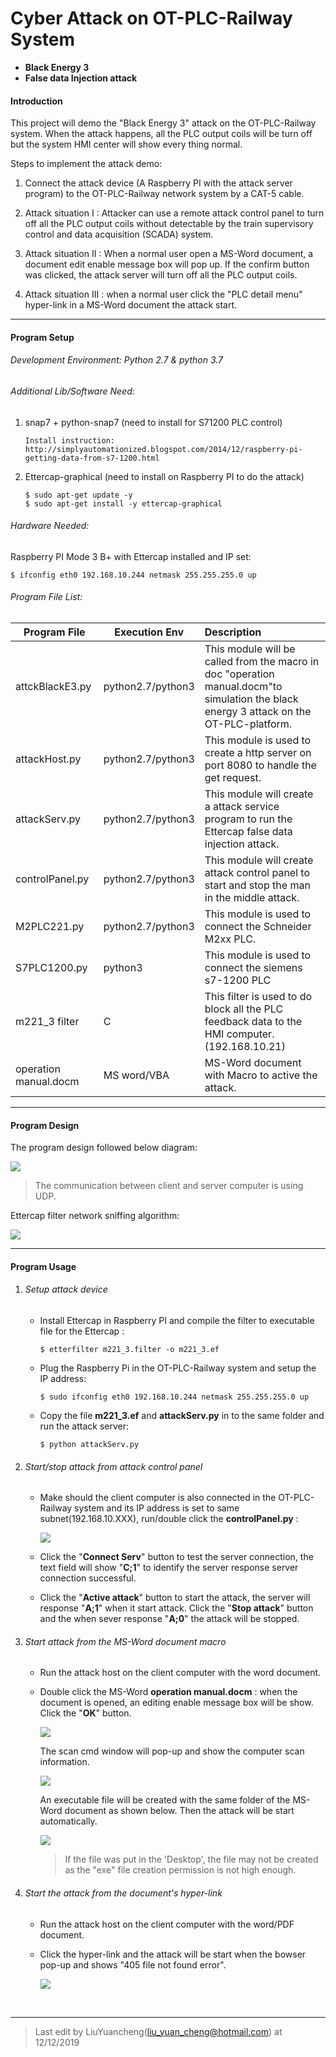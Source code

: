 # Cyber Attack on OT-PLC-Railway System

- **Black Energy 3**
- **False data Injection attack** 

#### Introduction 

This project will demo the "Black Energy 3" attack on the OT-PLC-Railway system. When the attack happens, all the PLC output coils will be turn off but the system HMI center will show every thing normal.

Steps to implement the attack demo: 

1. Connect the attack device (A Raspberry PI with the attack server program) to the OT-PLC-Railway network system by a CAT-5 cable. 

2. Attack situation I : Attacker can use a remote attack control panel to turn off all the PLC output coils without detectable by the train supervisory control and data acquisition (SCADA) system. 
3. Attack situation II : When a normal user open a MS-Word document, a document edit enable message box will pop up. If the confirm button was clicked, the attack server will turn off all the PLC output coils. 
4. Attack situation III : when a normal user click the "PLC detail menu" hyper-link in a MS-Word document the attack start. 

------

#### Program Setup

###### Development Environment: Python 2.7 & python 3.7

###### Additional Lib/Software Need:

1. snap7 + python-snap7 (need to install for S71200 PLC control) 

   ```
   Install instruction: 
   http://simplyautomationized.blogspot.com/2014/12/raspberry-pi-getting-data-from-s7-1200.html
   ```

2. Ettercap-graphical (need to install on Raspberry PI to do the attack)

   ```
   $ sudo apt-get update -y
   $ sudo apt-get install -y ettercap-graphical
   ```

###### Hardware Needed: 

Raspberry PI Mode 3 B+ with Ettercap installed and IP set: 

```
$ ifconfig eth0 192.168.10.244 netmask 255.255.255.0 up
```

###### Program File List:

| Program File          | Execution Env     | Description                                                  |
| --------------------- | ----------------- | :----------------------------------------------------------- |
| attckBlackE3.py       | python2.7/python3 | This module will be called from the macro in doc "operation manual.docm"to simulation the black energy 3 attack on the OT-PLC-platform. |
| attackHost.py         | python2.7/python3 | This module is used to create a http server on port 8080 to handle the get request. |
| attackServ.py         | python2.7/python3 | This module will create a attack service program to run the Ettercap false data injection attack. |
| controlPanel.py       | python2.7/python3 | This module will create attack control panel to start and stop the man in the middle attack. |
| M2PLC221.py           | python2.7/python3 | This module is used to connect the Schneider M2xx PLC.       |
| S7PLC1200.py          | python3           | This module is used to connect the siemens s7-1200 PLC       |
| m221_3 filter         | C                 | This filter is used to do block all the PLC feedback data to the HMI computer.(192.168.10.21) |
| operation manual.docm | MS word/VBA       | MS-Word document with Macro to active the attack.            |

------

#### Program Design 

The program design followed below diagram:

![](https://github.com/LiuYuancheng/RailWay_PLC_Control/blob/master/attack/remoteAtk/doc/attack.png)

> The communication between client and server computer is using UDP.

Ettercap filter network sniffing algorithm:

![](https://github.com/LiuYuancheng/RailWay_PLC_Control/blob/master/attack/remoteAtk/doc/mimAttack.png)

------

#### Program Usage

1. ###### Setup attack device

   - Install Ettercap in Raspberry PI and compile the filter to executable file for the Ettercap : 

     ```
     $ etterfilter m221_3.filter -o m221_3.ef
     ```

   - Plug the Raspberry Pi in the OT-PLC-Railway system and setup the IP address:

     ```
     $ sudo ifconfig eth0 192.168.10.244 netmask 255.255.255.0 up
     ```

   - Copy the file **m221_3.ef** and **attackServ.py** in to the same folder and run the attack server:

     ```
     $ python attackServ.py
     ```

2. ######  Start/stop attack from attack control panel

   - Make should the client computer is also connected in the OT-PLC-Railway system and its IP address is set to same subnet(192.168.10.XXX), run/double click the **controlPanel.py** : 

     ![](https://github.com/LiuYuancheng/RailWay_PLC_Control/blob/master/attack/remoteAtk/doc/controlPanel.png)

   - Click the "**Connect Serv**" button to test the server connection, the text field will show "**C;1**" to identify the server response server connection successful.

   - Click the "**Active attack**" button to start the attack, the server will response "**A;1**" when it start attack. Click the "**Stop attack**" button and the when sever response "**A;0**" the attack will be stopped.

3. ###### Start attack from the MS-Word document macro

   - Run the attack host on the client computer with the word document.

   - Double click the MS-Word **operation manual.docm** : when the document is opened, an editing enable message box will be show. Click the "**OK**" button.

     ![](https://github.com/LiuYuancheng/RailWay_PLC_Control/blob/master/attack/remoteAtk/doc/macro1.png)

     The scan cmd window will pop-up and show the computer scan information.

     ![](https://github.com/LiuYuancheng/RailWay_PLC_Control/blob/master/attack/remoteAtk/doc/scan1.png)

     An executable file will be created with the same folder of the MS-Word document as shown below. Then the attack will be start automatically. 

     ![](https://github.com/LiuYuancheng/RailWay_PLC_Control/blob/master/attack/remoteAtk/doc/exeFile.png)

     > If the file was put in the 'Desktop', the file may not be created as the "exe" file creation permission is not high enough.

4. ###### Start the attack from the document's hyper-link

   - Run the attack host on the client computer with the word/PDF document.

   - Click the hyper-link and the attack will be start when the bowser pop-up and shows "405 file not found error".

     ![](https://github.com/LiuYuancheng/RailWay_PLC_Control/blob/master/attack/remoteAtk/doc/link.png)

   

​	

------

> Last edit by LiuYuancheng(liu_yuan_cheng@hotmail.com) at 12/12/2019



